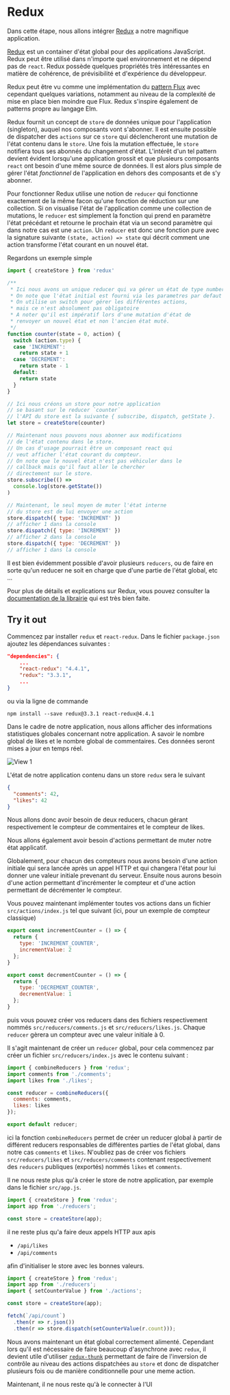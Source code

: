 # Redux

Dans cette étape, nous allons intégrer [Redux](http://redux.js.org/index.html) a notre magnifique application.

[Redux](http://redux.js.org/index.html) est un container d'état global pour des applications JavaScript.
Redux peut être utilisé dans n'importe quel environnement et ne dépend pas de `react`. Redux possède quelques
propriétés très intéressantes en matière de cohérence, de prévisibilité et d'expérience du développeur.

Redux peut être vu comme une implémentation du [pattern Flux](https://facebook.github.io/flux/docs/overview.html) avec cependant quelques variations, notamment au niveau de la complexité de mise en place bien moindre que Flux. Redux s'inspire également de patterns propre au langage Elm.

Redux fournit un concept de `store` de données unique pour l'application (singleton), auquel nos composants vont s'abonner. Il est ensuite possible de dispatcher des `actions` sur ce `store` qui déclencheront une mutation de l'état contenu dans le `store`. Une fois la mutation effectuée, le `store` notifiera tous ses abonnés du changement d'état. L'intérêt d'un tel pattern devient évident lorsqu'une application grossit et que plusieurs composants `react` ont besoin d'une même source de données. Il est alors plus simple de gérer l'état *fonctionnel* de l'application en dehors des composants et de s'y abonner.

Pour fonctionner Redux utilise une notion de `reducer` qui fonctionne exactement de la même facon qu'une fonction de réduction sur une collection. Si on visualise l'état de l'application comme une collection de mutations, le `reducer` est simplement la fonction qui prend en paramètre l'état précédant et retourne le prochain état via un second paramètre qui dans notre cas est une `action`. Un `reducer` est donc une fonction pure avec la signature suivante `(state, action) => state` qui décrit comment une action transforme l'état courant en un nouvel état.

Regardons un exemple simple

```javascript
import { createStore } from 'redux'

/**
 * Ici nous avons un unique reducer qui va gérer un état de type number.
 * On note que l'état initial est fourni via les parametres par defaut
 * On utilise un switch pour gérer les différentes actions,
 * mais ce n'est absolument pas obligatoire
 * A noter qu'il est impératif lors d'une mutation d'état de
 * renvoyer un nouvel état et non l'ancien état muté.
 */
function counter(state = 0, action) {
  switch (action.type) {
  case 'INCREMENT':
    return state + 1
  case 'DECREMENT':
    return state - 1
  default:
    return state
  }
}

// Ici nous créons un store pour notre application
// se basant sur le reducer `counter`
// l'API du store est la suivante { subscribe, dispatch, getState }.
let store = createStore(counter)

// Maintenant nous pouvons nous abonner aux modifications
// de l'état contenu dans le store.
// Un cas d'usage pourrait être un composant react qui
// veut afficher l'état courant du compteur.
// On note que le nouvel état n'est pas véhiculer dans le
// callback mais qu'il faut aller le chercher
// directement sur le store.
store.subscribe(() =>
  console.log(store.getState())
)

// Maintenant, le seul moyen de muter l'état interne
// du store est de lui envoyer une action
store.dispatch({ type: 'INCREMENT' })
// afficher 1 dans la console
store.dispatch({ type: 'INCREMENT' })
// afficher 2 dans la console
store.dispatch({ type: 'DECREMENT' })
// afficher 1 dans la console
```

Il est bien évidemment possible d'avoir plusieurs `reducers`, ou de faire en sorte qu'un reducer ne soit en charge que d'une partie de l'état global, etc ...

Pour plus de détails et explications sur Redux, vous pouvez consulter la [documentation de la librairie](http://redux.js.org/index.html) qui est très bien faite.

## Try it out

Commencez par installer `redux` et `react-redux`. Dans le fichier `package.json` ajoutez les dépendances suivantes :

```json
"dependencies": {
    ...
    "react-redux": "4.4.1",
    "redux": "3.3.1",
    ...
}
```

ou via la ligne de commande

```
npm install --save redux@3.3.1 react-redux@4.4.1
```

Dans le cadre de notre application, nous allons afficher des informations statistiques globales concernant notre application. A savoir le nombre global de likes et le nombre global de commentaires. Ces données seront mises a jour en temps réel.

![View 1](https://raw.githubusercontent.com/mathieuancelin/react-workshop/master/step-5/view1.png)

L'état de notre application contenu dans un store `redux` sera le suivant

```json
{
  "comments": 42,
  "likes": 42
}
```

Nous allons donc avoir besoin de deux reducers, chacun gérant respectivement le compteur de commentaires et le compteur de likes.

Nous allons également avoir besoin d'actions permettant de muter notre état applicatif.

Globalement, pour chacun des compteurs nous avons besoin d'une action initiale qui sera lancée après un appel HTTP et qui changera l'état pour lui donner une valeur initiale prevenant du serveur. Ensuite nous aurons besoin d'une action permettant d'incrémenter le compteur et d'une action permettant de décrémenter le compteur.

Vous pouvez maintenant implémenter toutes vos actions dans un fichier `src/actions/index.js` tel que suivant (ici, pour un exemple de compteur classique)

```javascript
export const incrementCounter = () => {
  return {
    type: 'INCREMENT_COUNTER',
    incrementValue: 2
  };
}

export const decrementCounter = () => {
  return {
    type: 'DECREMENT_COUNTER',
    decrementValue: 1
  };
}
```

puis vous pouvez créer vos reducers dans des fichiers respectivement nommés `src/reducers/comments.js` et `src/reducers/likes.js`. Chaque `reducer` gèrera un compteur avec une valeur initiale à 0.

Il s'agit maintenant de créer un `reducer` global, pour cela commencez par créer un fichier `src/reducers/index.js` avec le contenu suivant :

```javascript
import { combineReducers } from 'redux';
import comments from './comments';
import likes from './likes';

const reducer = combineReducers({
  comments: comments,
  likes: likes
});

export default reducer;
```

ici la fonction `combineReducers` permet de créer un reducer global à partir de différent reducers responsables de différentes parties de l'état global, dans notre cas `comments` et `likes`. N'oubliez pas de créer vos fichiers `src/reducers/likes` et `src/reducers/comments` contenant respectivement des `reducers` publiques (exportés) nommés `likes` et `comments`.

Il ne nous reste plus qu'à créer le store de notre application, par exemple dans le fichier `src/app.js`.

```javascript
import { createStore } from 'redux';
import app from './reducers';

const store = createStore(app);
```

il ne reste plus qu'a faire deux appels HTTP aux apis

* `/api/likes`
* `/api/comments`

afin d'initialiser le store avec les bonnes valeurs.


```javascript
import { createStore } from 'redux';
import app from './reducers';
import { setCounterValue } from './actions';

const store = createStore(app);

fetch(`/api/count`)
  .then(r => r.json())
  .then(r => store.dispatch(setCounterValue(r.count)));
```

Nous avons maintenant un état global correctement alimenté. Cependant lors qu'il est nécessaire de faire beaucoup d'asynchrone avec `redux`, il devient utile d'utiliser [`redux-thunk`](https://github.com/gaearon/redux-thunk) permettant de faire de l'inversion de contrôle au niveau des actions dispatchées au `store` et donc de dispatcher plusieurs fois ou de manière conditionnelle pour une meme action.

Maintenant, il ne nous reste qu'à le connecter à l'UI
